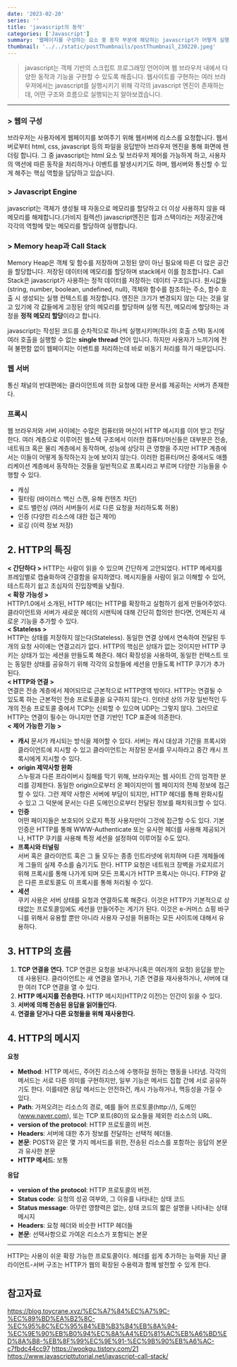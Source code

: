 ```yaml
---
date: '2023-02-20'
series: ''
title: 'javascript의 동작'
categories: ['Javascript']
summary: '웹페이지를 구성하는 요소 중 동작 부분에 해당하는 javascript가 어떻게 실행되는지 이해해보자'
thumbnail: '../../static/postThumbnails/postThumbnail_230220.jpeg'
---
```


> javascript는 객체 기반의 스크립트 프로그래밍 언어이며 웹 브라우저 내에서 다양한 동작과 기능을 구현할 수 있도록 해줍니다. 웹사이트를 구현하는 여러 브라우저에서는 javascript를 실행시키기 위해 각각의 javascript 엔진이 존재하는데, 어떤 구조와 흐름으로 실행되는지 알아보겠습니다.

---

### > 웹의 구성

브라우저는 사용자에게 웹페이지를 보여주기 위해 웹서버에 리소스를 요청합니다. 웹서버로부터 html, css, javascript 등의 파일을 응답받아 브라우저 엔진을 통해 화면에 렌더링 합니다. 그 중 javascript는 html 요소 및 브라우저 제어를 가능하게 하고, 사용자의 액션에 따른 동작을 처리하거나 이벤트를 발생시키기도 하며, 웹서버와 통신할 수 있게 해주는 핵심 역할을 담당하고 있습니다.

### > Javascript Engine

javascript는 객체가 생성될 때 자동으로 메모리를 할당하고 더 이상 사용하지 않을 때 메모리를 해제합니다.(가비지 컬렉션) javascript엔진은 힙과 스택이라는 저장공간에 각각의 역할메 맞는 메모리를 할당하여 실행합니다.

### > Memory heap과 Call Stack

Memory Heap은 객체 및 함수를 저장하며 고정된 양이 아닌 필요에 따른 더 많은 공간을 할당합니다. 저장된 데이터에 메모리를 할당하며 stack에서 이를 참조합니다.
Call Stack은 javascript가 사용하는 정적 데이터를 저장하는 데이터 구조입니다. 원시값들(string, number, boolean, undefined, null), 객체와 함수를 참조하는 주소, 함수 호출 시 생성되는 실행 컨텍스트를 저장합니다. 엔진은 크기가 변경되지 않는 다는 것을 알고 있기에 각 값들에게 고정된 양의 메모리를 할당하며 실행 직전, 메모리에 할당하는 과정을 **정적 메모리 할당**이라고 합니다.

javascript는 작성된 코드를 순차적으로 하나씩 실행시키며(하나의 호출 스택) 동시에 여러 호출을 실행할 수 없는 **single thread** 언어 입니다. 하지만 사용자가 느끼기에 전혀 불편함 없이 웹페이지는 이벤트를 처리하는데 바로 비동기 처리를 하기 때문입니다.

### 웹 서버

통신 채널의 반대편에는 클라이언트에 의한 요청에 대한 문서를 제공하는 서버가 존재한다.

### 프록시

웹 브라우저와 서버 사이에는 수많은 컴퓨터와 머신이 HTTP 메시지를 이어 받고 전달한다. 여러 계층으로 이루어진 웹스택 구조에서 이러한 컴퓨터/머신들은 대부분은 전송, 네트워크 혹은 물리 계층에서 동작하며, 성능에 상당히 큰 영향을 주지만 HTTP 계층에서는 이들이 어떻게 동작하는지 눈에 보이지 않는다. 이러한 컴퓨터/머신 중에서도 애플리케이션 계층에서 동작하는 것들을 일반적으로 프록시라고 부르며 다양한 기능들을 수행할 수 있다.

- 캐싱
- 필터링 (바이러스 백신 스캔, 유해 컨텐츠 차단)
- 로드 밸런싱 (여러 서버들이 서로 다른 요청을 처리하도록 허용)
- 인증 (다양한 리소스에 대한 접근 제어)
- 로깅 (이력 정보 저장)

##

## 2. HTTP의 특징

**< 간단하다 >**
HTTP는 사람이 읽을 수 있으며 간단하게 고안되었다. HTTP 메세지를 프레임별로 캡슐화하여 간결함을 유지하였다. 메시지들을 사람이 읽고 이해할 수 있어, 테스트하기 쉽고 초심자의 진입장벽을 낮췄다.<br/>
**< 확장 가능성 >**  
HTTP/1.0에서 소개된, HTTP 헤더는 HTTP를 확장하고 실험하기 쉽게 만들어주었다. 클라이언트와 서버가 새로운 헤더의 시맨틱에 대해 간단히 합의만 한다면, 언제든지 새로운 기능을 추가할 수 있다.<br/>
**< Stateless >**  
HTTP는 상태를 저장하지 않는다(Stateless). 동일한 연결 상에서 연속하여 전달된 두 개의 요청 사이에는 연결고리가 없다. HTTP의 핵심은 상태가 없는 것이지만 HTTP 쿠키는 상태가 있는 세션을 만들도록 해준다. 헤더 확장성을 사용하여, 동일한 컨텍스트 또는 동일한 상태를 공유하기 위해 각각의 요청들에 세션을 만들도록 HTTP 쿠기가 추가된다.<br/>
**< HTTP와 연결 >**  
연결은 전송 계층에서 제어되므로 근본적으로 HTTP영역 밖이다. HTTP는 연결될 수 있도록 하는 근본적인 전송 프로토콜을 요구하지 않는다. 인터넷 상의 가장 일반적인 두 개의 전송 프로토콜 중에서 TCP는 신뢰할 수 있으며 UDP는 그렇지 않다. 그러므로 HTTP는 연결이 필수는 아니지만 연결 기반인 TCP 표준에 의존한다.<br/>
**< 제어 가능한 기능 >**

- **캐시**
  문서가 캐시되는 방식을 제어할 수 있다. 서버는 캐시 대상과 기간을 프록시와 클라이언트에 지시할 수 있고 클라이언트는 저장된 문서를 무시하라고 중간 캐시 프록시에게 지시할 수 있다.
- **origin 제약사항 완화**  
  스누핑과 다른 프라이버시 침해를 막기 위해, 브라우저는 웹 사이트 간의 엄격한 분리를 강제한다. 동일한 origin으로부터 온 페이지만이 웹 페이지의 전체 정보에 접근할 수 있다. 그런 제약 사항은 서버에 부담이 되지만, HTTP 헤더를 통해 완화시킬 수 있고 그 덕분에 문서는 다른 도메인으로부터 전달된 정보를 패치워크할 수 있다.
- **인증**  
  어떤 페이지들은 보호되어 오로지 특정 사용자만이 그것에 접근할 수도 있다. 기본 인증은 HTTP를 통해 WWW-Authenticate 또는 유사한 헤더를 사용해 제공되거나, HTTP 쿠키를 사용해 특정 세션을 설정하여 이루어질 수도 있다.
- **프록시와 터널링**  
  서버 혹은 클라이언트 혹은 그 둘 모두는 종종 인트라넷에 위치하며 다른 개체들에게 그들의 실제 주소를 숨기기도 한다. HTTP 요청은 네트워크 장벽을 가로지르기 위해 프록시를 통해 나가게 되며 모든 프록시가 HTTP 프록시는 아니다. FTP와 같은 다른 프로토콜도 이 프록시를 통해 처리될 수 있다.
- **세션**  
  쿠키 사용은 서버 상태를 요청과 연결하도록 해준다. 이것은 HTTP가 기본적으로 상태없는 프로토콜임에도 세션을 만들어주는 게기가 된다. 이것은 e-커머스 쇼핑 바구니를 위해서 유용할 뿐만 아니라 사용자 구성을 허용하는 모든 사이트에 대해서 유용하다.

##

## 3. HTTP의 흐름

1. **TCP 연결을 연다.** TCP 연결은 요청을 보내거나(혹은 여러개의 요청) 응답을 받는데 사용된다. 클라이언트는 새 연결을 열거나, 기존 연결을 재사용하거나, 서버에 대한 여러 TCP 연결을 열 수 있다.
2. **HTTP 메시지를 전송한다.** HTTP 메시지(HTTP/2 이전)는 인간이 읽을 수 있다.
3. **서버에 의해 전송된 응답을 읽어들인다.**
4. **연결을 닫거나 다른 요청들을 위해 재사용한다.**

##

## 4. HTTP의 메시지

**요청**

- **Method**: HTTP 메서드, 주어진 리소스에 수행하길 원하는 행동을 나타냄. 각각의 메서드는 서로 다른 의미를 구현하지만, 일부 기능은 메서드 집합 간에 서로 공유하기도 한다. 이를테면 응답 메서드는 안전하건, 캐시 가능하거나, 멱등성을 가질 수 있다.
- **Path**: 가져오려는 리소스의 경로, 예를 들어 프로토콜(http://), 도메인(www.naver.com), 또는 TCP 포트(80)의 요소들을 제외한 리소스의 URL.
- **version of the protocol**: HTTP 프로토콜의 버전.
- **Headers**: 서버에 대한 추가 정보를 전달하는 선택적 헤더들.
- **본문**: POST와 같은 몇 가지 메서드를 위한, 전송된 리소스를 포함하는 응답의 본문과 유사한 본문
- **HTTP 메서드**: 보통

**응답**

- **version of the protocol**: HTTP 프로토콜의 버전.
- **Status code**: 요청의 성공 여부와, 그 이유를 나타내는 상태 코드
- **Status message**: 아무런 영향력은 없는, 상태 코드의 짧은 설명을 나타내는 상태 메시지
- **Headers**: 요청 헤더와 비슷한 HTTP 헤더들
- **본문**: 선택사항으로 가여온 리소스가 포함되는 본문

---

HTTP는 사용이 쉬운 확장 가능한 프로토콜이다. 헤더를 쉽게 추가하는 능력을 지닌 클라이언트-서버 구조는 HTTP가 웹의 확장된 수용력과 함께 발전할 수 있게 한다.

#

## 참고자료

[<https://blog.toycrane.xyz/%EC%A7%84%EC%A7%9C-%EC%89%BD%EA%B2%8C-%EC%95%8C%EC%95%84%EB%B3%B4%EB%8A%94-%EC%9E%90%EB%B0%94%EC%8A%A4%ED%81%AC%EB%A6%BD%ED%8A%B8-%EB%8F%99%EC%9E%91-%EC%9B%90%EB%A6%AC-c7fbdc44cc97>](https://blog.toycrane.xyz/%EC%A7%84%EC%A7%9C-%EC%89%BD%EA%B2%8C-%EC%95%8C%EC%95%84%EB%B3%B4%EB%8A%94-%EC%9E%90%EB%B0%94%EC%8A%A4%ED%81%AC%EB%A6%BD%ED%8A%B8-%EB%8F%99%EC%9E%91-%EC%9B%90%EB%A6%AC-c7fbdc44cc97)
[<https://wookgu.tistory.com/21>](https://wookgu.tistory.com/21)
[<https://www.javascripttutorial.net/javascript-call-stack/>](https://www.javascripttutorial.net/javascript-call-stack/)
